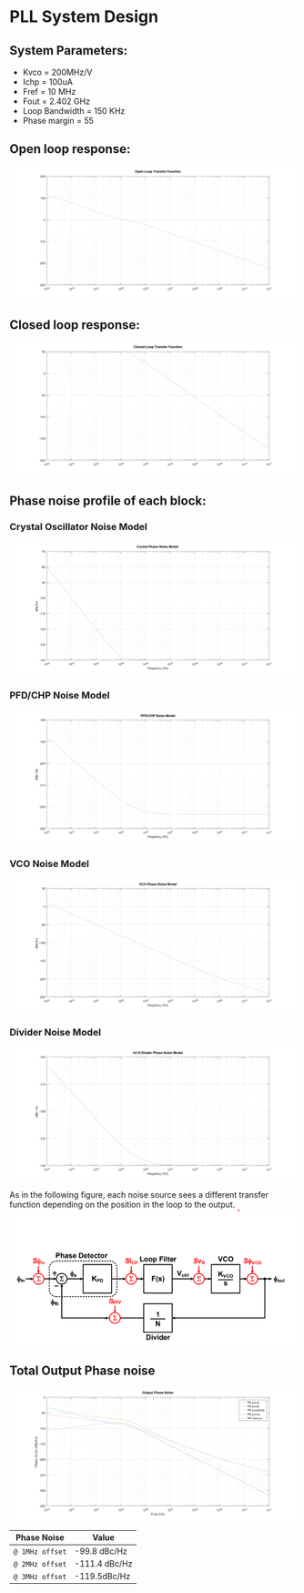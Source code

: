 # PLL System Design

## System Parameters:
* Kvco = 200MHz/V
* Ichp = 100uA
* Fref = 10 MHz
* Fout = 2.402 GHz
* Loop Bandwidth = 150 KHz
* Phase margin = 55

## Open loop response:

![Open loop response](../phase_noise_images/OL_Tf.png)

## Closed loop response:

![Closed loop response](../phase_noise_images/CL_Tf.png)

## Phase noise profile of each block:

### Crystal Oscillator Noise Model
![Crystal Oscillator Noise Model](../phase_noise_images/Crystal_PN_Model.png)

### PFD/CHP Noise Model
![PFD/CHP Noise Model](../phase_noise_images/PFDCHP_PN_Model.png)

### VCO Noise Model
![VCO Noise Model](../phase_noise_images/VCO_PN_Model.png)

### Divider Noise Model
![Divider Noise Model](https://github.com/mabrains/PLL_design/blob/main/pll/system/phase_noise_images/Divider_PN_Model.png)

As in the following figure, each noise source sees a different transfer function depending on the position in the loop to the output.
![](https://github.com/mabrains/PLL_design/blob/System_Design/systemdesign/phase_noise_images/Linearized_Model.png)

## Total Output Phase noise
![](../phase_noise_images/Total_out_PN.png)

| Phase Noise | Value |
| --- | --- |
| `@ 1MHz offset` |-99.8 dBc/Hz |
| `@ 2MHz offset` |-111.4 dBc/Hz|
| `@ 3MHz offset` |-119.5dBc/Hz |
